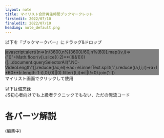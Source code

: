 ```yaml
---
layout: note
title: マイリスト合計再生時間ブックマークレット
firstedit: 2022/07/10
finaledit: 2022/07/10
headimg: note_default.png
---
```

以下を『ブックマークバー』にドラッグ&ドロップ  
<div style="width:100%;background-color:#808080;">
javascript:alert((n=>[n/3600,n%(3600)/60,n%(60)].map((v,i)=>("0"+Math.floor(v)).slice((-2)**(i&&1))))([...document.querySelectorAll(".NC-VideoLength")].reduce((ac,el)=>ac+el.innerText.split(':').reduce((a,l,i,r)=>a+l*60**(r.length-1-i),0),0)||0).filter((t,i)=>i||t!=0).join(':'))
</div>  
マイリスト画面でクリックして使用  

以下は備忘録  
JS初心者向けでも上級者テクニックでもない、ただの俺流コード
# 各パーツ解説
(編集中)
